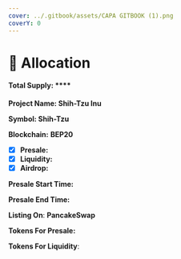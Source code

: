 ```yaml
---
cover: ../.gitbook/assets/CAPA GITBOOK (1).png
coverY: 0
---
```


# 🐶 Allocation

#### Total Supply: ****&#x20;

**Project Name: Shih-Tzu Inu**

**Symbol: Shih-Tzu**&#x20;

**Blockchain:** **BEP20**

* [x] **Presale:**&#x20;
* [x] **Liquidity:**&#x20;
* [x] **Airdrop:**&#x20;

**Presale Start Time:**&#x20;

**Presale End Time:**&#x20;

**Listing On**: **PancakeSwap**

**Tokens For Presale:**&#x20;

**Tokens For Liquidity**:&#x20;
